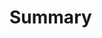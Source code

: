 <!-- BEFORE REPORTING: Search existing or already-closed issues -->

<!-- Put any references to outside issues here. -->

# Summary
<!--
Is something out of date?
Is something inaccurate?
Is something ugly?
Is there a way we could improve the website?
-->

